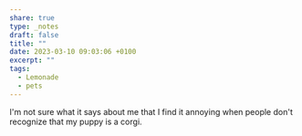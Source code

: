 ```yaml
---
share: true
type: _notes
draft: false
title: ""
date: 2023-03-10 09:03:06 +0100
excerpt: ""
tags:
  - Lemonade
  - pets
---
```


I'm not sure what it says about me that I find it annoying when people don't recognize that my puppy is a corgi.